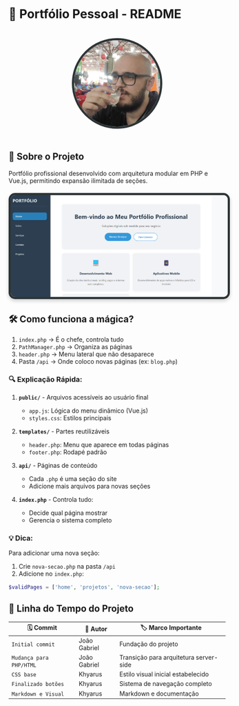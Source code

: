 # 📁 Portfólio Pessoal - README

<div align="center">
  <img src="assets/foto-perfil.jpg" alt="Foto de Perfil" width="200" style="border-radius: 50%; border: 5px solid #2d3436; margin: 20px 0;">
</div>

## 🚀 Sobre o Projeto
Portfólio profissional desenvolvido com arquitetura modular em PHP e Vue.js, permitindo expansão ilimitada de seções.

<div align="center" style="margin: 20px 0;">
  <img src="assets/projeto1.png" alt="Foto de Perfil" width="1800" style="border-radius: 15px; border: 5px solid #2d3436; box-shadow: 0 4px 8px rgba(0,0,0,0.2);">
</div>

## 🛠️ Como funciona a mágica?
1. `index.php` → É o chefe, controla tudo
2. `PathManager.php` → Organiza as páginas
3. `header.php` → Menu lateral que não desaparece
4. Pasta `/api` → Onde coloco novas páginas (ex: `blog.php`)

### 🔍 Explicação Rápida:
1. **`public/`** - Arquivos acessíveis ao usuário final
   - `app.js`: Lógica do menu dinâmico (Vue.js)
   - `styles.css`: Estilos principais

2. **`templates/`** - Partes reutilizáveis
   - `header.php`: Menu que aparece em todas páginas
   - `footer.php`: Rodapé padrão

3. **`api/`** - Páginas de conteúdo
   - Cada `.php` é uma seção do site
   - Adicione mais arquivos para novas seções

4. **`index.php`** - Controla tudo:
   - Decide qual página mostrar
   - Gerencia o sistema completo

### 💡 Dica:
Para adicionar uma nova seção:
1. Crie `nova-secao.php` na pasta `/api`
2. Adicione no `index.php`:
```php
$validPages = ['home', 'projetos', 'nova-secao'];

```

## 📜 Linha do Tempo do Projeto

| 🗓️ Commit | 👤 Autor | 🏷️ Marco Importante |
|-----------|----------|---------------------|
| `Initial commit` | João Gabriel | Fundação do projeto |
| `Mudança para PHP/HTML` | João Gabriel | Transição para arquitetura server-side |
| `CSS base` | Khyarus | Estilo visual inicial estabelecido |
| `Finalizado botões` | Khyarus | Sistema de navegação completo |
| `Markdown e Visual` | Khyarus | Markdown e documentação|

